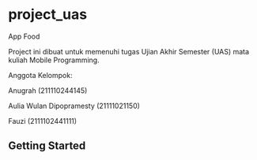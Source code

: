 # project_uas 

App Food

Project ini dibuat untuk memenuhi tugas Ujian Akhir Semester (UAS) mata kuliah Mobile Programming.

Anggota Kelompok:


Anugrah (211110244145)


Aulia Wulan Dipopramesty (21111021150)


Fauzi (2111102441111)


## Getting Started


